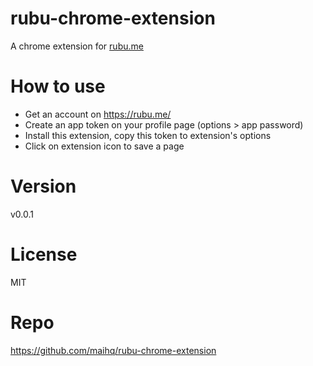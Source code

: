 
rubu-chrome-extension
=====================

A chrome extension for [rubu.me](https://rubu.me/)

# How to use

- Get an account on https://rubu.me/
- Create an app token on your profile page (options > app password)
- Install this extension, copy this token to extension's options
- Click on extension icon to save a page

# Version

v0.0.1

# License

MIT

# Repo

https://github.com/maihq/rubu-chrome-extension
